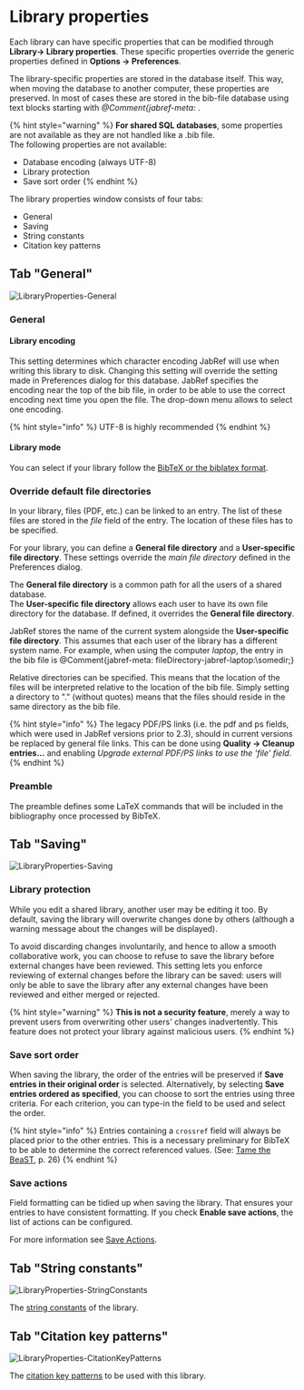 # Library properties

Each library can have specific properties that can be modified through **Library→ Library properties**. These specific properties override the generic properties defined in **Options → Preferences**.

The library-specific properties are stored in the database itself. This way, when moving the database to another computer, these properties are preserved. In most of cases these are stored in the bib-file database using text blocks starting with _@Comment{jabref-meta:_ .

{% hint style="warning" %}
**For shared SQL databases**, some properties are not available as they are not handled like a .bib file.\
The following properties are not available:

* Database encoding (always UTF-8)
* Library protection
* Save sort order
{% endhint %}

The library properties window consists of four tabs:
- General
- Saving
- String constants
- Citation key patterns

## Tab "General"

![LibraryProperties-General](https://user-images.githubusercontent.com/6931104/187705732-5e511c13-a249-4e2e-be8b-81b0ea151c9f.png)

### General

#### Library encoding

This setting determines which character encoding JabRef will use when writing this library to disk. Changing this setting will override the setting made in Preferences dialog for this database. JabRef specifies the encoding near the top of the bib file, in order to be able to use the correct encoding next time you open the file. The drop-down menu allows to select one encoding.

{% hint style="info" %}
UTF-8 is highly recommended
{% endhint %}

#### Library mode

You can select if your library follow the [BibTeX or the biblatex format](../cite/bibtex-and-biblatex.md).

### Override default file directories

In your library, files (PDF, etc.) can be linked to an entry. The list of these files are stored in the _file_ field of the entry. The location of these files has to be specified.

For your library, you can define a **General file directory** and a **User-specific file directory**. These settings override the _main file directory_ defined in the Preferences dialog.

The **General file directory** is a common path for all the users of a shared database.\
The **User-specific file directory** allows each user to have its own file directory for the database. If defined, it overrides the **General file directory**.

JabRef stores the name of the current system alongside the **User-specific file directory**. This assumes that each user of the library has a different system name. For example, when using the computer _laptop_, the entry in the bib file is @Comment{jabref-meta: fileDirectory-jabref-laptop:\somedir;}

Relative directories can be specified. This means that the location of the files will be interpreted relative to the location of the bib file. Simply setting a directory to "." (without quotes) means that the files should reside in the same directory as the bib file.

{% hint style="info" %}
The legacy PDF/PS links (i.e. the pdf and ps fields, which were used in JabRef versions prior to 2.3), should in current versions be replaced by general file links. This can be done using **Quality → Cleanup entries...** and enabling _Upgrade external PDF/PS links to use the 'file' field_.​
{% endhint %}

### Preamble

The preamble defines some LaTeX commands that will be included in the bibliography once processed by BibTeX.

## Tab "Saving"

![LibraryProperties-Saving](https://user-images.githubusercontent.com/6931104/187706060-a25e735d-1695-4412-8a0f-296badf59261.png)

### Library protection

While you edit a shared library, another user may be editing it too. By default, saving the library will overwrite changes done by others (although a warning message about the changes will be displayed).​

To avoid discarding changes involuntarily, and hence to allow a smooth collaborative work, you can choose to refuse to save the library before external changes have been reviewed. This setting lets you enforce reviewing of external changes before the library can be saved: users will only be able to save the library after any external changes have been reviewed and either merged or rejected.

{% hint style="warning" %}
**This is not a security feature**, merely a way to prevent users from overwriting other users' changes inadvertently. This feature does not protect your library against malicious users.​
{% endhint %}

### Save sort order

When saving the library, the order of the entries will be preserved if **Save entries in their original order** is selected. Alternatively, by selecting **Save entries ordered as specified**, you can choose to sort the entries using three criteria. For each criterion, you can type-in the field to be used and select the order.

{% hint style="info" %}
Entries containing a `crossref` field will always be placed prior to the other entries. This is a necessary preliminary for BibTeX to be able to determine the correct referenced values. (See: [Tame the BeaST](https://ctan.org/pkg/tamethebeast), p. 26)
{% endhint %}

### Save actions

Field formatting can be tidied up when saving the library. That ensures your entries to have consistent formatting. If you check **Enable save actions**, the list of actions can be configured.

For more information see [Save Actions](../finding-sorting-and-cleaning-entries/saveactions.md).

## Tab "String constants"

![LibraryProperties-StringConstants](https://user-images.githubusercontent.com/6931104/187706302-13ed07f4-c704-4a28-9460-f4c9eae5e36c.png)

The [string constants](../advanced/strings) of the library.

## Tab "Citation key patterns"

![LibraryProperties-CitationKeyPatterns](https://user-images.githubusercontent.com/6931104/187706432-5ed71148-e78f-4666-9a49-0b9548873260.png)

The [citation key patterns](../setup/citationkeypatterns.md) to be used with this library.

